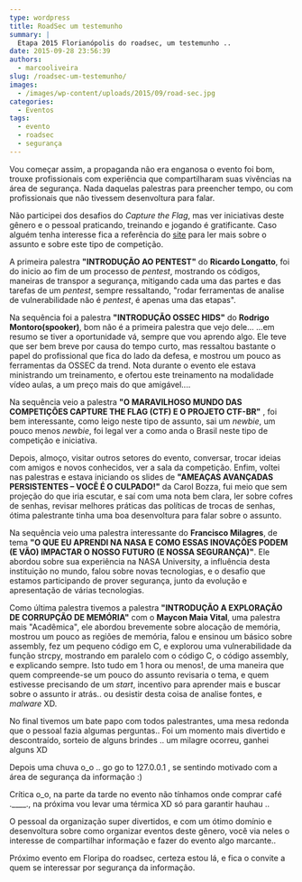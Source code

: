 ```yaml
---
type: wordpress
title: RoadSec um testemunho
summary: |
  Etapa 2015 Florianópolis do roadsec, um testemunho ..
date: 2015-09-28 23:56:39
authors:
  - marcooliveira
slug: /roadsec-um-testemunho/
images:
  - /images/wp-content/uploads/2015/09/road-sec.jpg
categories:
  - Eventos
tags:
  - evento
  - roadsec
  - segurança
---
```


Vou começar assim, a propaganda não era enganosa o evento foi bom, trouxe profissionais com experiência que compartilharam suas vivências na área de segurança. Nada daquelas palestras para preencher tempo, ou com profissionais que não tivessem desenvoltura para falar.

<!--more-->

Não participei dos desafios do <em>Capture the Flag</em>, mas ver iniciativas deste gênero e o pessoal praticando, treinando e jogando é gratificante. Caso alguém tenha interesse fica a referência do <a href="https://ctf-br.org/" target="_blank">site</a> para ler mais sobre o assunto e sobre este tipo de competição.

A primeira palestra <strong>"INTRODUÇÃO AO PENTEST"</strong> do <strong>Ricardo Longatto</strong>, foi do inicio ao fim de um processo de <em>pentest</em>, mostrando os códigos, maneiras de transpor a segurança, mitigando cada uma das partes e das tarefas de um <em>pentest</em>, sempre ressaltando, "rodar ferramentas de analise de vulnerabilidade não é <em>pentest</em>, é apenas uma das etapas".

Na sequência foi a palestra <strong>"INTRODUÇÃO OSSEC HIDS"</strong> do <strong>Rodrigo Montoro(spooker)</strong>, bom não é a primeira palestra que vejo dele... ...em resumo se tiver a oportunidade vá, sempre que vou aprendo algo. Ele teve que ser bem breve por causa do tempo curto, mas ressaltou bastante o papel do profissional que fica do lado da defesa, e mostrou um pouco as ferramentas da OSSEC da trend. Nota durante o evento ele estava ministrando um treinamento, e ofertou este treinamento na modalidade vídeo aulas, a um preço mais do que amigável....

Na sequência veio a palestra <strong>"O MARAVILHOSO MUNDO DAS COMPETIÇÕES CAPTURE THE FLAG (CTF) E O PROJETO CTF-BR"</strong> , foi bem interessante, como leigo neste tipo de assunto, sai um <em>newbie</em>, um pouco menos <em>newbie</em>, foi legal ver a como anda o Brasil neste tipo de competição e iniciativa.

Depois, almoço, visitar outros setores do evento, conversar, trocar ideias com amigos e novos conhecidos, ver a sala da competição. Enfim, voltei nas palestras e estava iniciando os slides de <strong>"AMEAÇAS AVANÇADAS PERSISTENTES – VOCÊ É O CULPADO!"</strong> da Carol Bozza, fui meio que sem projeção do que iria escutar, e saí com uma nota bem clara, ler sobre cofres de senhas, revisar melhores práticas das políticas de trocas de senhas, ótima palestrante tinha uma boa desenvoltura para falar sobre o assunto.

Na sequência veio uma palestra interessante do <strong>Francisco Milagres</strong>, de tema <strong>"O QUE EU APRENDI NA NASA E COMO ESSAS INOVAÇÕES PODEM (E VÃO) IMPACTAR O NOSSO FUTURO (E NOSSA SEGURANÇA)"</strong>. Ele abordou sobre sua experiência na NASA University, a influência desta instituição no mundo, falou sobre novas tecnologias, e o desafio que estamos participando de prover segurança, junto da evolução e apresentação de várias tecnologias.

Como última palestra tivemos a palestra <strong>"INTRODUÇÃO A EXPLORAÇÃO DE CORRUPÇÃO DE MEMÓRIA"</strong> com o <strong>Maycon Maia Vital</strong>, uma palestra mais "Acadêmica", ele abordou brevemente sobre alocação de memória, mostrou um pouco as regiões de memória, falou e ensinou um básico sobre assembly, fez um pequeno código em C, e explorou uma vulnerabilidade da função strcpy, mostrando em paralelo com o código C, o código assembly, e explicando sempre. Isto tudo em 1 hora ou menos!, de uma maneira que quem compreende-se um pouco do assunto revisaria o tema, e quem estivesse precisando de um <em>start</em>, incentivo para aprender mais e buscar sobre o assunto ir atrás.. ou desistir desta coisa de analise fontes, e <em>malware</em> XD.

No final tivemos um bate papo com todos palestrantes, uma mesa redonda que o pessoal fazia algumas perguntas.. Foi um momento mais divertido e descontraído, sorteio de alguns brindes .. um milagre ocorreu, ganhei alguns XD

Depois uma chuva o_o .. go go to 127.0.0.1 , se sentindo motivado com a área de segurança da informação :)

Crítica o_o, na parte da tarde no evento não tínhamos onde comprar café .____., na próxima vou levar uma térmica XD só para garantir hauhau ..

O pessoal da organização super divertidos, e com um ótimo domínio e desenvoltura sobre como organizar eventos deste gênero, você via neles o interesse de compartilhar informação e fazer do evento algo marcante..

Próximo evento em Floripa do roadsec, certeza estou lá, e fica o convite a quem se interessar por segurança da informação.